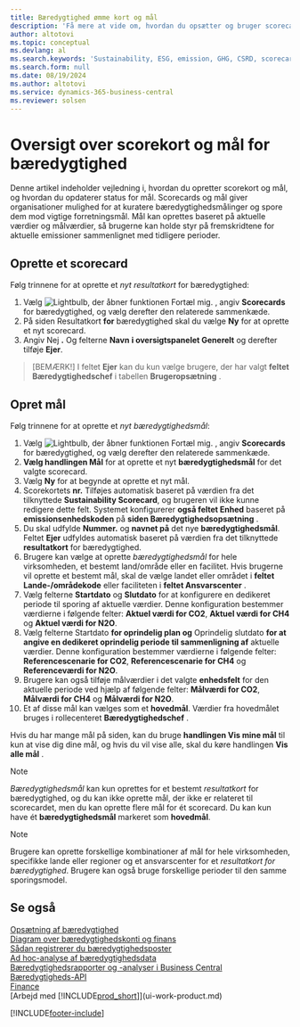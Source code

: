 ```yaml
---
title: Bæredygtighed ømme kort og mål
description: 'Få mere at vide om, hvordan du opsætter og bruger scorecards og mål for bæredygtighed.'
author: altotovi
ms.topic: conceptual
ms.devlang: al
ms.search.keywords: 'Sustainability, ESG, emission, GHG, CSRD, scorecard, goal, forecast, budget'
ms.search.form: null
ms.date: 08/19/2024
ms.author: altotovi
ms.service: dynamics-365-business-central
ms.reviewer: solsen
---
```


# Oversigt over scorekort og mål for bæredygtighed

Denne artikel indeholder vejledning i, hvordan du opretter scorekort og mål, og hvordan du opdaterer status for mål. Scorecards og mål giver organisationer mulighed for at kuratere bæredygtighedsmålinger og spore dem mod vigtige forretningsmål. Mål kan oprettes baseret på aktuelle værdier og målværdier, så brugerne kan holde styr på fremskridtene for aktuelle emissioner sammenlignet med tidligere perioder.  

## Oprette et scorecard  

Følg trinnene for at oprette et *nyt resultatkort* for bæredygtighed:

1. Vælg ![Lightbulb, der åbner funktionen Fortæl mig.](media/ui-search/search_small.png "Fortæl mig, hvad du vil foretage dig") , angiv **Scorecards** for bæredygtighed, og vælg derefter den relaterede sammenkæde. 
2. På siden Resultatkort **for** bæredygtighed skal du vælge **Ny** for at oprette et nyt scorecard.  
3. Angiv Nej **.** Og felterne **Navn** **i oversigtspanelet Generelt** og derefter tilføje **Ejer**. 

> [BEMÆRK!] I feltet **Ejer** kan du kun vælge brugere, der har valgt **feltet Bæredygtighedschef** i tabellen **Brugeropsætning** . 

## Opret mål  

Følg trinnene for at oprette et *nyt bæredygtighedsmål*:

1. Vælg ![Lightbulb, der åbner funktionen Fortæl mig.](media/ui-search/search_small.png "Fortæl mig, hvad du vil foretage dig") , angiv **Scorecards** for bæredygtighed, og vælg derefter den relaterede sammenkæde.
2.  **Vælg handlingen Mål** for at oprette et nyt **bæredygtighedsmål** for det valgte scorecard.  
3. Vælg **Ny** for at begynde at oprette et nyt mål.
4. Scorekortets **nr.** Tilføjes automatisk baseret på værdien fra det tilknyttede **Sustainability Scorecard**, og brugeren vil ikke kunne redigere dette felt. Systemet konfigurerer **også feltet Enhed** baseret på **emissionsenhedskoden** på **siden Bæredygtighedsopsætning** .  
5. Du skal udfylde **Nummer.** og **navnet på** det nye **bæredygtighedsmål**. Feltet **Ejer** udfyldes automatisk baseret på værdien fra det tilknyttede **resultatkort** for bæredygtighed.   
6. Brugere kan vælge at oprette *bæredygtighedsmål* for hele virksomheden, et bestemt land/område eller en facilitet. Hvis brugerne vil oprette et bestemt mål, skal de vælge landet eller området i **feltet Lande-/områdekode** eller faciliteten i **feltet Ansvarscenter** .  
7. Vælg felterne **Startdato** og **Slutdato** for at konfigurere en dedikeret periode til sporing af aktuelle værdier. Denne konfiguration bestemmer værdierne i følgende felter: **Aktuel værdi for CO2**, **Aktuel værdi for CH4** og **Aktuel værdi for N2O**. 
8. Vælg felterne Startdato **for oprindelig plan og** Oprindelig slutdato **for at angive en dedikeret oprindelig periode til sammenligning af** aktuelle værdier. Denne konfiguration bestemmer værdierne i følgende felter: **Referencescenarie for CO2**, **Referencescenarie for CH4** og **Referenceværdi for N2O**.
9. Brugere kan også tilføje målværdier i det valgte **enhedsfelt** for den aktuelle periode ved hjælp af følgende felter: **Målværdi for CO2**, **Målværdi for CH4** og **Målværdi for N2O**.   
10. Et af disse mål kan vælges som et **hovedmål**. Værdier fra hovedmålet bruges i rollecenteret **Bæredygtighedschef** .  

Hvis du har mange mål på siden, kan du bruge **handlingen Vis mine mål** til kun at vise dig dine mål, og hvis du vil vise alle, skal du køre handlingen **Vis alle mål** .  

> [!NOTE]
> *Bæredygtighedsmål* kan kun oprettes for et bestemt *resultatkort* for bæredygtighed, og du kan ikke oprette mål, der ikke er relateret til scorecardet, men du kan oprette flere mål for ét scorecard. Du kan kun have ét **bæredygtighedsmål** markeret som **hovedmål**.

> [!NOTE]
> Brugere kan oprette forskellige kombinationer af mål for hele virksomheden, specifikke lande eller regioner og et ansvarscenter for et *resultatkort for bæredygtighed*. Brugere kan også bruge forskellige perioder til den samme sporingsmodel. 

## Se også

[Opsætning af bæredygtighed](finance-sustainability-setup.md)    
[Diagram over bæredygtighedskonti og finans](finance-sustainability-accounts-ledger.md)    
[Sådan registrerer du bæredygtighedsposter](finance-sustainability-journal.md)    
[Ad hoc-analyse af bæredygtighedsdata](ad-hoc-analysis-sustainability.md)    
[Bæredygtighedsrapporter og -analyser i Business Central](sustainability-reports.md)   
[Bæredygtigheds-API](/dynamics365/business-central/dev-itpro/api-sustainability/sustainability-api?toc=/dynamics365/business-central/toc.json)    
[Finance](finance.md)    
[Arbejd med [!INCLUDE[prod_short](includes/prod_short.md)]](ui-work-product.md)    

[!INCLUDE[footer-include](includes/footer-banner.md)]
